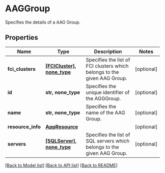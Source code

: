 # AAGGroup

Specifies the details of a AAG Group.

## Properties
Name | Type | Description | Notes
------------ | ------------- | ------------- | -------------
**fci_clusters** | [**[FCICluster], none_type**](FCICluster.md) | Specifies the list of FCI clusters which belongs to the given AAG Group. | [optional] 
**id** | **str, none_type** | Specifies the unique identifier of the AGGGroup. | [optional] 
**name** | **str, none_type** | Specifies the name of the AAG Group. | [optional] 
**resource_info** | [**AppResource**](AppResource.md) |  | [optional] 
**servers** | [**[SQLServer], none_type**](SQLServer.md) | Specifies the list of SQL servers which belongs to the given AAG Group. | [optional] 

[[Back to Model list]](../README.md#documentation-for-models) [[Back to API list]](../README.md#documentation-for-api-endpoints) [[Back to README]](../README.md)


